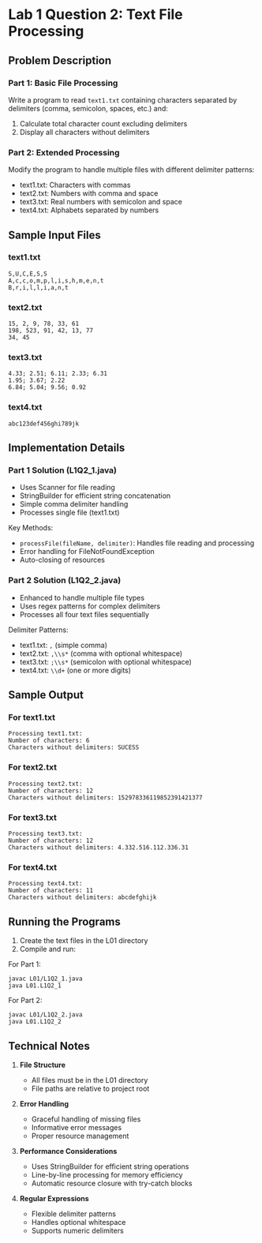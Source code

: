 # Lab 1 Question 2: Text File Processing

## Problem Description

### Part 1: Basic File Processing
Write a program to read `text1.txt` containing characters separated by delimiters (comma, semicolon, spaces, etc.) and:
1. Calculate total character count excluding delimiters
2. Display all characters without delimiters

### Part 2: Extended Processing
Modify the program to handle multiple files with different delimiter patterns:
- text1.txt: Characters with commas
- text2.txt: Numbers with comma and space
- text3.txt: Real numbers with semicolon and space
- text4.txt: Alphabets separated by numbers

## Sample Input Files

### text1.txt
```text
S,U,C,E,S,S
A,c,c,o,m,p,l,i,s,h,m,e,n,t
B,r,i,l,l,i,a,n,t
```

### text2.txt
```text
15, 2, 9, 78, 33, 61
198, 523, 91, 42, 13, 77
34, 45
```

### text3.txt
```text
4.33; 2.51; 6.11; 2.33; 6.31
1.95; 3.67; 2.22
6.84; 5.04; 9.56; 0.92
```

### text4.txt
```text
abc123def456ghi789jk
```

## Implementation Details

### Part 1 Solution (L1Q2_1.java)
- Uses Scanner for file reading
- StringBuilder for efficient string concatenation
- Simple comma delimiter handling
- Processes single file (text1.txt)

Key Methods:
- `processFile(fileName, delimiter)`: Handles file reading and processing
- Error handling for FileNotFoundException
- Auto-closing of resources

### Part 2 Solution (L1Q2_2.java)
- Enhanced to handle multiple file types
- Uses regex patterns for complex delimiters
- Processes all four text files sequentially

Delimiter Patterns:
- text1.txt: `,` (simple comma)
- text2.txt: `,\\s*` (comma with optional whitespace)
- text3.txt: `;\\s*` (semicolon with optional whitespace)
- text4.txt: `\\d+` (one or more digits)

## Sample Output

### For text1.txt
```text
Processing text1.txt:
Number of characters: 6
Characters without delimiters: SUCESS
```

### For text2.txt
```text
Processing text2.txt:
Number of characters: 12
Characters without delimiters: 152978336119852391421377
```

### For text3.txt
```text
Processing text3.txt:
Number of characters: 12
Characters without delimiters: 4.332.516.112.336.31
```

### For text4.txt
```text
Processing text4.txt:
Number of characters: 11
Characters without delimiters: abcdefghijk
```

## Running the Programs

1. Create the text files in the L01 directory
2. Compile and run:

For Part 1:
```text
javac L01/L1Q2_1.java
java L01.L1Q2_1
```

For Part 2:
```text
javac L01/L1Q2_2.java
java L01.L1Q2_2
```

## Technical Notes

1. **File Structure**
   - All files must be in the L01 directory
   - File paths are relative to project root

2. **Error Handling**
   - Graceful handling of missing files
   - Informative error messages
   - Proper resource management

3. **Performance Considerations**
   - Uses StringBuilder for efficient string operations
   - Line-by-line processing for memory efficiency
   - Automatic resource closure with try-catch blocks

4. **Regular Expressions**
   - Flexible delimiter patterns
   - Handles optional whitespace
   - Supports numeric delimiters